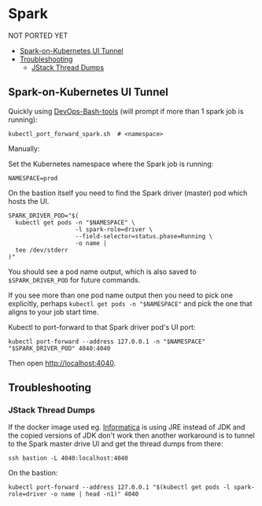 # Spark

NOT PORTED YET

<!-- INDEX_START -->

- [Spark-on-Kubernetes UI Tunnel](#spark-on-kubernetes-ui-tunnel)
- [Troubleshooting](#troubleshooting)
  - [JStack Thread Dumps](#jstack-thread-dumps)

<!-- INDEX_END -->

## Spark-on-Kubernetes UI Tunnel

Quickly using [DevOps-Bash-tools](devops-bash-tools.md) (will prompt if more than 1 spark job is running):

```shell
kubectl_port_forward_spark.sh  # <namespace>
```

Manually:

Set the Kubernetes namespace where the Spark job is running:

```shell
NAMESPACE=prod
```

On the bastion itself you need to find the Spark driver (master) pod which hosts the UI.

```shell
SPARK_DRIVER_POD="$(
  kubectl get pods -n "$NAMESPACE" \
                   -l spark-role=driver \
                   --field-selector=status.phase=Running \
                   -o name |
  tee /dev/stderr
)"
```

You should see a pod name output, which is also saved to `$SPARK_DRIVER_POD` for future commands.

If you see more than one pod name output then you need to pick one explicitly,
perhaps `kubectl get pods -n "$NAMESPACE"` and pick the one that aligns to your job start time.

Kubectl to port-forward to that Spark driver pod's UI port:

```shell
kubectl port-forward --address 127.0.0.1 -n "$NAMESPACE" "$SPARK_DRIVER_POD" 4040:4040
```

Then open <http://localhost:4040>.

## Troubleshooting

### JStack Thread Dumps

If the docker image used eg. [Informatica](informatica.md) is using JRE instead of JDK and the copied versions of JDK
don't work then another workaround is to tunnel to the Spark master drive UI and get the thread dumps from there:

```shell
ssh bastion -L 4040:localhost:4040
```

On the bastion:

```shell
kubectl port-forward --address 127.0.0.1 "$(kubectl get pods -l spark-role=driver -o name | head -n1)" 4040
```
